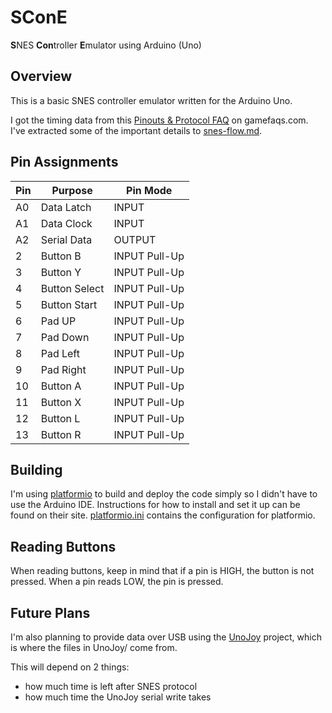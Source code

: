 SConE
=====

**S**NES **Con**troller **E**mulator using Arduino (Uno)

## Overview

This is a basic SNES controller emulator written for the Arduino Uno.

I got the timing data from this [Pinouts & Protocol FAQ](http://www.gamefaqs.com/snes/916396-super-nintendo/faqs/5395) on gamefaqs.com. I've extracted some of the important details to [snes-flow.md](snes-flow.md).

## Pin Assignments

| Pin | Purpose       | Pin Mode      |
|-----|---------------|---------------|
| A0  | Data Latch    | INPUT         |
| A1  | Data Clock    | INPUT         |
| A2  | Serial Data   | OUTPUT        |
|  2  | Button B      | INPUT Pull-Up |
|  3  | Button Y      | INPUT Pull-Up |
|  4  | Button Select | INPUT Pull-Up |
|  5  | Button Start  | INPUT Pull-Up |
|  6  | Pad UP        | INPUT Pull-Up |
|  7  | Pad Down      | INPUT Pull-Up |
|  8  | Pad Left      | INPUT Pull-Up |
|  9  | Pad Right     | INPUT Pull-Up |
| 10  | Button A      | INPUT Pull-Up |
| 11  | Button X      | INPUT Pull-Up |
| 12  | Button L      | INPUT Pull-Up |
| 13  | Button R      | INPUT Pull-Up |

## Building

I'm using [platformio](http://platformio.org/) to build and deploy the code simply so I didn't have to use the Arduino IDE. Instructions for how to install and set it up can be found on their site. [platformio.ini](platformio.ini) contains the configuration for platformio.

## Reading Buttons

When reading buttons, keep in mind that if a pin is HIGH, the button is not pressed. When a pin reads LOW, the pin is pressed.

## Future Plans

I'm also planning to provide data over USB using the [UnoJoy](https://github.com/AlanChatham/UnoJoy) project, which is where the files in UnoJoy/ come from. 

This will depend on 2 things:

- how much time is left after SNES protocol
- how much time the UnoJoy serial write takes

